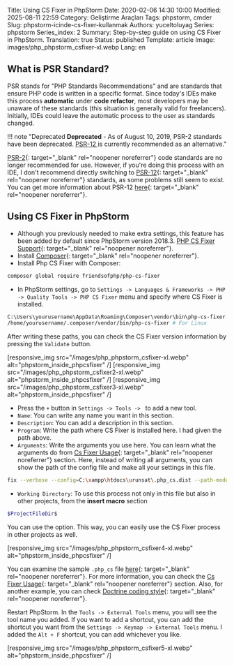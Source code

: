 Title: Using CS Fixer in PhpStorm
Date: 2020-02-06 14:30 10:00
Modified: 2025-08-11 22:59
Category: Geliştirme Araçları
Tags: phpstorm, cmder
Slug: phpstorm-icinde-cs-fixer-kullanmak
Authors: yuceltoluyag
Series: phpstorm
Series_index: 2
Summary: Step-by-step guide on using CS Fixer in PhpStorm.
Translation: true
Status: published
Template: article
Image: images/php_phpstorm_csfixer-xl.webp
Lang: en

## What is PSR Standard?

PSR stands for "PHP Standards Recommendations" and are standards that ensure PHP code is written in a specific format. Since today's IDEs make this process **automatic** under **code refactor**, most developers may be unaware of these standards (this situation is generally valid for freelancers). Initially, IDEs could leave the automatic process to the user as standards changed.

!!! note "Deprecated <b>Deprecated</b> - As of August 10, 2019, PSR-2 standards have been deprecated. <a href="https://www.php-fig.org/psr/psr-12/" rel="noopener noreferrer" target="_blank">PSR-12 </a> is currently recommended as an alternative."

[PSR-2](https://www.php-fig.org/psr/psr-2/){: target="\_blank" rel="noopener noreferrer"} code standards are no longer recommended for use. However, if you're doing this process with an IDE, I don't recommend directly switching to [PSR-12](https://www.php-fig.org/psr/psr-12/){: target="\_blank" rel="noopener noreferrer"} standards, as some problems still seem to exist. You can get more information about PSR-12 [here](https://github.com/FriendsOfPHP/PHP-CS-Fixer/issues/4502){: target="\_blank" rel="noopener noreferrer"}.

## Using CS Fixer in PhpStorm

- Although you previously needed to make extra settings, this feature has been added by default since PhpStorm version 2018.3. [PHP CS Fixer Support](https://blog.jetbrains.com/phpstorm/2018/09/phpstorm-2018-3-early-access-program-is-open/){: target="\_blank" rel="noopener noreferrer"}.
- Install [Composer](https://getcomposer.org/download/){: target="\_blank" rel="noopener noreferrer"}.
- Install Php CS Fixer with Composer:

```bash
composer global require friendsofphp/php-cs-fixer
```

- In PhpStorm settings, go to `Settings -> Languages & Frameworks -> PHP -> Quality Tools -> PHP CS Fixer` menu and specify where CS Fixer is installed.

```bash
C:\Users\yourusername\AppData\Roaming\Composer\vendor\bin\php-cs-fixer.bat # For Windows
/home/yourusername/.composer/vendor/bin/php-cs-fixer # For Linux
```

After writing these paths, you can check the CS Fixer version information by pressing the `Validate` button.

[responsive_img src="/images/php_phpstorm_csfixer-xl.webp" alt="phpstorm_inside_phpcsfixer" /]
[responsive_img src="/images/php_phpstorm_csfixer2-xl.webp" alt="phpstorm_inside_phpcsfixer" /]
[responsive_img src="/images/php_phpstorm_csfixer3-xl.webp" alt="phpstorm_inside_phpcsfixer" /]

- Press the `+` button in `Settings -> Tools -> ` to add a new tool.
- `Name`: You can write any name you want in this section.
- `Description`: You can add a description in this section.
- `Program`: Write the path where CS Fixer is installed here. I had given the path above.
- `Arguments`: Write the arguments you use here. You can learn what the arguments do from [Cs Fixer Usage](https://github.com/FriendsOfPHP/PHP-CS-Fixer#usage){: target="\_blank" rel="noopener noreferrer"} section. Here, instead of writing all arguments, you can show the path of the config file and make all your settings in this file.

```bash
fix --verbose --config=C:\xampp\htdocs\urunsat\.php_cs.dist --path-mode=intersection "$FileDir$/$FileName$"
```

- `Working Directory`: To use this process not only in this file but also in other projects, from the **insert macro** section

```bash
$ProjectFileDir$
```

You can use the option. This way, you can easily use the CS Fixer process in other projects as well.

[responsive_img src="/images/php_phpstorm_csfixer4-xl.webp" alt="phpstorm_inside_phpcsfixer" /]

You can examine the sample `.php_cs` file [here](https://github.com/FriendsOfPHP/PHP-CS-Fixer/blob/master/.php_cs.dist){: target="\_blank" rel="noopener noreferrer"}. For more information, you can check the [Cs Fixer Usage](https://github.com/FriendsOfPHP/PHP-CS-Fixer#usage){: target="\_blank" rel="noopener noreferrer"} section. Also, for another example, you can check [Doctrine coding style](https://gist.github.com/azdanov/8f637142115feebf4b44e11a0971e5cb){: target="\_blank" rel="noopener noreferrer"}.

Restart PhpStorm. In the `Tools -> External Tools` menu, you will see the tool name you added. If you want to add a shortcut, you can add the shortcut you want from the `Settings -> Keymap -> External Tools` menu. I added the `Alt + F` shortcut, you can add whichever you like.

[responsive_img src="/images/php_phpstorm_csfixer5-xl.webp" alt="phpstorm_inside_phpcsfixer" /]